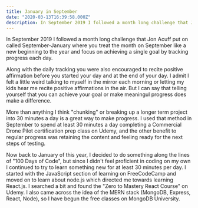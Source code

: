 ```yaml
---
title: January in September
date: "2020-03-13T16:39:58.000Z"
description: In September 2019 I followed a month long challenge that Jon Acuff put on called September-January where you treat the month on September like a new beginning to the year and focus on achieving a single goal by tracking progress each day.
---
```


In September 2019 I followed a month long challenge that Jon Acuff put on called September-January where you treat the month on September like a new beginning to the year and focus on achieving a single goal by tracking progress each day.

Along with the daily tracking you were also encouraged to recite positive affirmation before you started your day and at the end of your day. I admit I felt a little weird talking to myself in the mirror each morning or letting my kids hear me recite positive affirmations in the air. But I can say that telling yourself that you can achieve your goal or make meaningul progress does make a difference.

More than anything I think "chunking" or breaking up a longer term project into 30 minutes a day is a great way to make progress. I used that method in September to spend at least 30 minutes a day completing a Commercial Drone Pilot certification prep class on Udemy, and the other benefit to regular progress was retaining the content and feeling ready for the next steps of testing.

Now back to January of this year, I decided to do something along the lines of "100 Days of Code", but since I didn't feel proficient in coding on my own I continued to try to learn something new for at least 30 minutes per day. I started with the JavaScript section of learning on FreeCodeCamp and moved on to learn about node.js which directed me towards learning React.js. I searched a bit and found the "Zero to Mastery React Course" on Udemy. I also came across the idea of the MERN stack (MongoDB, Express, React, Node), so I have begun the free classes on MongoDB University.

